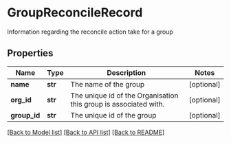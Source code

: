 # GroupReconcileRecord

Information regarding the reconcile action take for a group
## Properties
Name | Type | Description | Notes
------------ | ------------- | ------------- | -------------
**name** | **str** | The name of the group | [optional] 
**org_id** | **str** | The unique id of the Organisation this group is associated with.   | [optional] 
**group_id** | **str** | The unique id of the group  | [optional] 

[[Back to Model list]](../README.md#documentation-for-models) [[Back to API list]](../README.md#documentation-for-api-endpoints) [[Back to README]](../README.md)


